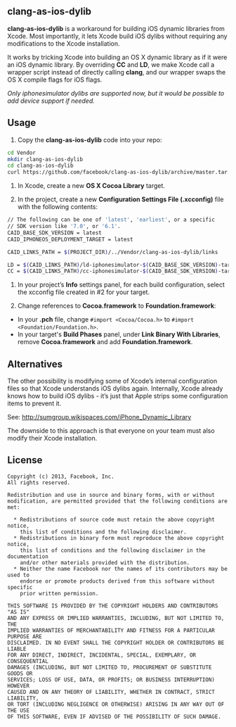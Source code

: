 ## clang-as-ios-dylib

__clang-as-ios-dylib__ is a workaround for building iOS dynamic libraries from Xcode.  Most importantly, it lets Xcode build iOS dylibs without requiring any modifications to the Xcode installation.

It works by tricking Xcode into building an OS X dynamic library as if it were an iOS dynamic library.  By overriding  __CC__ and __LD__, we make Xcode call a wrapper script instead of directly calling __clang__, and our wrapper swaps  the OS X compile flags for iOS flags.

_Only iphonesimulator dylibs are supported now, but it would be possible to add device support if needed._

## Usage

1. Copy the __clang-as-ios-dylib__ code into your repo:
 
  ```sh
cd Vendor
mkdir clang-as-ios-dylib
cd clang-as-ios-dylib
curl https://github.com/facebook/clang-as-ios-dylib/archive/master.tar.gz | tar zxvf - --strip-components=1
  ```


1. In Xcode, create a new __OS X Cocoa Library__ target.

1. In the project, create a new __Configuration Settings File (.xcconfig)__ file with the following contents:
  ```sh
  // The following can be one of 'latest', 'earliest', or a specific
  // SDK version like '7.0', or '6.1'.
  CAID_BASE_SDK_VERSION = latest
  CAID_IPHONEOS_DEPLOYMENT_TARGET = latest
  
  CAID_LINKS_PATH = $(PROJECT_DIR)/../Vendor/clang-as-ios-dylib/links
  
  LD = $(CAID_LINKS_PATH)/ld-iphonesimulator-$(CAID_BASE_SDK_VERSION)-targeting-$(CAID_IPHONEOS_DEPLOYMENT_TARGET)
  CC = $(CAID_LINKS_PATH)/cc-iphonesimulator-$(CAID_BASE_SDK_VERSION)-targeting-$(CAID_IPHONEOS_DEPLOYMENT_TARGET)
  ```

1. In your project’s __Info__ settings panel, for each build configuration, select the xcconfig file created in #2 for your target.

1. Change references to __Cocoa.framework__ to __Foundation.framework__:

  * In your __.pch__ file, change `#import <Cocoa/Cocoa.h>` to `#import <Foundation/Foundation.h>`.
  * In your target's __Build Phases__ panel, under __Link Binary With Libraries__, remove __Cocoa.framework__ and add __Foundation.framework__.

## Alternatives

The other possibility is modifying some of Xcode’s internal configuration files so that Xcode understands iOS dylibs again.  Internally, Xcode already knows how to build iOS dylibs - it’s just that Apple strips some configuration items to prevent it.

See:  <http://sumgroup.wikispaces.com/iPhone_Dynamic_Library>

The downside to this approach is that everyone on your team must also modify their Xcode installation.

## License

```
Copyright (c) 2013, Facebook, Inc.
All rights reserved.

Redistribution and use in source and binary forms, with or without
modification, are permitted provided that the following conditions are met:

  * Redistributions of source code must retain the above copyright notice,
    this list of conditions and the following disclaimer.
  * Redistributions in binary form must reproduce the above copyright notice,
    this list of conditions and the following disclaimer in the documentation
    and/or other materials provided with the distribution.
  * Neither the name Facebook nor the names of its contributors may be used to
    endorse or promote products derived from this software without specific
    prior written permission.

THIS SOFTWARE IS PROVIDED BY THE COPYRIGHT HOLDERS AND CONTRIBUTORS "AS IS"
AND ANY EXPRESS OR IMPLIED WARRANTIES, INCLUDING, BUT NOT LIMITED TO, THE
IMPLIED WARRANTIES OF MERCHANTABILITY AND FITNESS FOR A PARTICULAR PURPOSE ARE
DISCLAIMED. IN NO EVENT SHALL THE COPYRIGHT HOLDER OR CONTRIBUTORS BE LIABLE
FOR ANY DIRECT, INDIRECT, INCIDENTAL, SPECIAL, EXEMPLARY, OR CONSEQUENTIAL
DAMAGES (INCLUDING, BUT NOT LIMITED TO, PROCUREMENT OF SUBSTITUTE GOODS OR
SERVICES; LOSS OF USE, DATA, OR PROFITS; OR BUSINESS INTERRUPTION) HOWEVER
CAUSED AND ON ANY THEORY OF LIABILITY, WHETHER IN CONTRACT, STRICT LIABILITY,
OR TORT (INCLUDING NEGLIGENCE OR OTHERWISE) ARISING IN ANY WAY OUT OF THE USE
OF THIS SOFTWARE, EVEN IF ADVISED OF THE POSSIBILITY OF SUCH DAMAGE.
```


